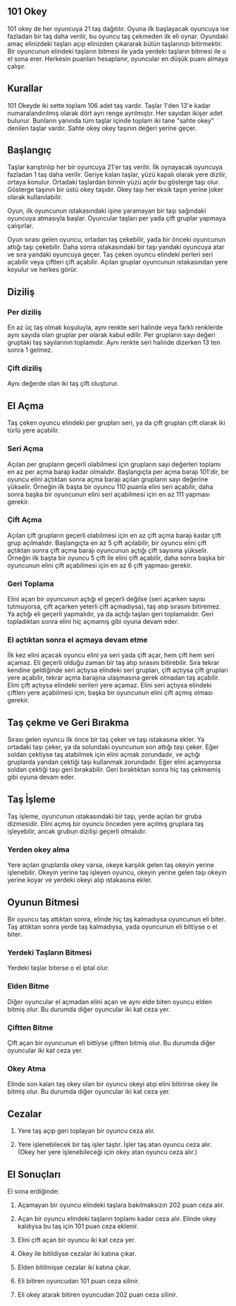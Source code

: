## 101 Okey

101 okey de her oyuncuya 21 taş dağıtılır. Oyuna ilk başlayacak oyuncuya ise fazladan bir taş daha verilir, bu oyuncu taş çekmeden ilk eli oynar. Oyundaki amaç elinizdeki taşları açıp elinizden çıkararak bütün taşlarınızı bitirmektir. Bir oyuncunun elindeki taşların bitmesi ile yada yerdeki taşların bitmesi ile o el sona erer. Herkesin puanları hesaplanır, oyuncular en düşük puanı almaya çalışır.

## Kurallar

101 Okeyde iki sette toplam 106 adet taş vardır. Taşlar 1'den 13'e kadar numaralandırılmış olarak dört ayrı renge ayrılmıştır. Her sayıdan ikişer adet bulunur. Bunların yanında tüm taşlar içinde toplam iki tane "sahte okey" denilen taşlar vardır. Sahte okey okey taşının değeri yerine geçer.

## Başlangıç

Taşlar karıştırılıp her bir oyuncuya 21'er taş verilir. İlk oynayacak oyuncuya fazladan 1 taş daha verilir. Geriye kalan taşlar, yüzü kapalı olarak yere dizilir, ortaya konulur. Ortadaki taşlardan birinin yüzü açılır bu gösterge taşı olur. Gösterge taşının bir üstü okey taşıdır. Okey taşı her eksik taşın yerine joker olarak kullanılabilir.

Oyun, ilk oyuncunun ıstakasındaki işine yaramayan bir taşı sağındaki oyuncuya atmasıyla başlar. Oyuncular taşları per yada çift gruplar yapmaya çalışırlar.

Oyun sırası gelen oyuncu, ortadan taş çekebilir, yada bir önceki oyuncunun attığı taşı çekebilir. Daha sonra ıstakasındaki bir taşı yandaki oyuncuya atar ve sıra yandaki oyuncuya geçer. Taş çeken oyuncu elindeki perleri seri açabilir veya çiftleri çift açabilir. Açılan gruplar oyuncunun ıstakasından yere koyulur ve herkes görür.

## Diziliş

### Per diziliş

En az üç taş olmak koşuluyla, aynı renkte seri halinde veya farklı renklerde aynı sayıda olan gruplar per olarak kabul edilir. Per grupların sayı değeri gruptaki taş sayılarının toplamıdır. Aynı renkte seri halinde dizerken 13 ten sonra 1 gelmez.

### Çift diziliş

Aynı değerde olan iki taş çift oluşturur.

## El Açma

Taş çeken oyuncu elindeki per grupları seri, ya da çift grupları çift olarak iki türlü yere açabilir.

### Seri Açma

Açılan per grupların geçerli olabilmesi için grupların sayı değerleri toplamı en az per açma barajı kadar olmalıdır. Başlangıçta per açma barajı 101'dir, bir oyuncu elini açtıktan sonra açma barajı açılan grupların sayı değerine yükselir. Örneğin ilk başta bir oyuncu 110 puanla elini seri açabilir, daha sonra başka bir oyuncunun elini seri açabilmesi için en az 111 yapması gerekir.

### Çift Açma

Açılan çift grupların geçerli olabilmesi için en az çift açma barajı kadar çift grup açılmalıdır. Başlangıçta en az 5 çift açılabilir, bir oyuncu elini çift açtıktan sonra çift açma barajı oyuncunun açtığı çift sayısına yükselir. Örneğin ilk başta bir oyuncu 5 çift ile elini çift açabilir, daha sonra başka bir oyuncunun elini çift açabilmesi için en az 6 çift yapması gerekir.

### Geri Toplama

Elini açan bir oyuncunun açtığı el geçerli değilse (seri açarken sayısı tutmuyorsa, çift açarken yeterli çift açmadıysa), taş atıp sırasını bitiremez. Ya açtığı eli geçerli yapmalıdır, ya da açtığı taşları geri toplamalıdır. Geri topladıktan sonra elini hiç açmamış gibi oyuna devam eder.

### El açtıktan sonra el açmaya devam etme

İlk kez elini açacak oyuncu elini ya seri yada çift açar, hem çift hem seri açamaz. Eli geçerli olduğu zaman bir taş atıp sırasını bitirebilir. Sıra tekrar kendine geldiğinde seri açtıysa elindeki seri grupları, çift açtıysa çift grupları yere açabilir, tekrar açma barajına ulaşmasına gerek olmadan taş açabilir. Elini çift açtıysa elindeki serileri yere açamaz. Elini seri açtıysa elindeki çiftlerı yere açabilmesi için, başka bir oyuncunun elini çift açmış olması gerekir.

## Taş çekme ve Geri Bırakma

Sırası gelen oyuncu ilk önce bir taş çeker ve taşı ıstakasına ekler. Ya ortadaki taşı çeker, ya da solundaki oyuncunun son attığı taşı çeker. Eğer soldan çektiyse taş atabilmek için elini açmak zorundadır, ve açtığı gruplarda yandan çektiği taşı kullanmak zorundadır. Eğer elini açamıyorsa soldan çektiği taşı geri bırakabilir. Geri bıraktıktan sonra hiç taş çekmemiş gibi oyuna devam eder.


## Taş İşleme

Taş işleme, oyuncunun ıstakasındaki bir taşı, yerde açılan bir gruba dizmesidir. Elini açmış bir oyuncu önceden yere açılmış gruplara taş işleyebilir, ancak grubun dizilişi geçerli olmalıdır.

### Yerden okey alma

Yere açılan gruplarda okey varsa, okeye karşılık gelen taş okeyin yerine işlenebilir. Okeyin yerine taş işleyen oyuncu, okeyin yerine gelen taşı okeyin yerine koyar ve yerdeki okeyi alıp ıstakasına ekler.

## Oyunun Bitmesi

Bir oyuncu taş attıktan sonra, elinde hiç taş kalmadıysa oyuncunun eli biter. Taş attıktan sonra yerde taş kalmadıysa, yada oyuncunun eli bittiyse o el biter.

### Yerdeki Taşların Bitmesi

Yerdeki taşlar biterse o el iptal olur.

### Elden Bitme

Diğer oyuncular el açmadan elini açan ve aynı elde biten oyuncu elden bitmiş olur. Bu durumda diğer oyuncular iki kat ceza yer.

### Çiftten Bitme

Çift açan bir oyuncunun eli bittiyse çiftten bitmiş olur. Bu durumda diğer oyuncular iki kat ceza yer.

### Okey Atma

Elinde son kalan taş okey olan bir oyuncu okeyi atıp elini bitirirse okey ile bitmiş olur. Bu durumda diğer oyuncular iki kat ceza yer.

## Cezalar

1. Yere taş açıp geri toplayan bir oyuncu ceza alır.

2. Yere işlenebilecek bir taş işler taştır. İşler taş atan oyuncu ceza alır. (Okey her yere işlenebileceği için okey atan oyuncu ceza alır.)

## El Sonuçları

El sona erdiğinde:

1. Açamayan bir oyuncu elindeki taşlara bakılmaksızın 202 puan ceza alır.

2. Açan bir oyuncu elindeki taşların toplamı kadar ceza alır. Elinde okey kaldıysa bu taş için 101 puan ceza eklenir.

3. Elini çift açan bir oyuncu iki kat ceza yer.

4. Okey ile bitildiyse cezalar iki katına çıkar.

5. Elden bitilmişse cezalar iki katına çıkar.

6. Eli bitiren oyuncudan 101 puan ceza silinir.

7. Eli okey atarak bitiren oyuncudan 202 puan ceza silinir.

